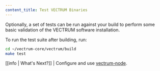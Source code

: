 ```yaml
---
content_title: Test VECTRUM Binaries
---
```


Optionally, a set of tests can be run against your build to perform some basic validation of the VECTRUM software installation.

To run the test suite after building, run:

```sh
cd ~/vectrum-core/vectrum/build
make test
```

[[info | What's Next?]]
| Configure and use [vectrum-node](../../../01_node/index.md).
